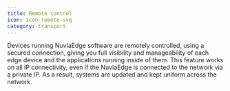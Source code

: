 ```yaml
---
title: Remote control	
icon: icon-remote.svg
category: transport
---
```


Devices running NuvlaEdge software are remotely controlled, using a secured connection, giving you full visibility and manageability of each edge device and the applications running inside of them. This feature works on all IP connectivity, even if the NuvlaEdge is connected to the network via a private IP. As a result, systems are updated and kept uniform across the network. 